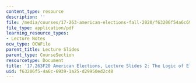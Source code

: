 ```yaml
---
content_type: resource
description: ''
file: /media/courses/17-263-american-elections-fall-2020/f63206f54a6c69391a25d29950ed2c48_MIT17_263F20_Lec2.pdf
file_type: application/pdf
learning_resource_types:
- Lecture Notes
ocw_type: OCWFile
parent_title: Lecture Slides
parent_type: CourseSection
resourcetype: Document
title: '17.263F20 American Elections, Lecture Slides 2: The Logic of Electoral Democracy'
uid: f63206f5-4a6c-6939-1a25-d29950ed2c48
---
```

